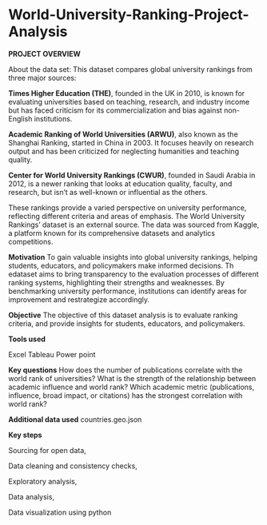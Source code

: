 # World-University-Ranking-Project-Analysis

**PROJECT OVERVIEW**

About the data set: This dataset compares global university rankings from three major sources: 

**Times Higher Education (THE)**, founded in the UK in 2010, is known for evaluating universities based on teaching, research, and industry income but has faced criticism for its commercialization and bias against non-English institutions.
 
**Academic Ranking of World Universities (ARWU)**, also known as the Shanghai Ranking, started in China in 2003. It focuses heavily on research output and has been criticized for neglecting humanities and teaching quality.
 
**Center for World University Rankings (CWUR)**, founded in Saudi Arabia in 2012, is a newer ranking that looks at education quality, faculty, and research, but isn’t as well-known or influential as the others. 

These rankings provide a varied perspective on university performance, reflecting different criteria and areas of emphasis. The World University Rankings’ dataset is an external source. The data was sourced from Kaggle, a platform known for its comprehensive datasets and analytics competitions. 

**Motivation** To gain valuable insights into global university rankings, helping students, educators, and policymakers make informed decisions. Th edataset aims to bring transparency to the evaluation processes of different ranking systems, highlighting their strengths and weaknesses. By benchmarking university performance, institutions can identify areas for improvement and restrategize accordingly. 

**Objective** The objective of this dataset analysis is to evaluate ranking criteria, and provide insights for students, educators, and policymakers.

**Tools used**

Excel
Tableau
Power point

**Key questions**
How does the number of publications correlate with the world rank of universities?
What is the strength of the relationship between academic influence and world rank?
Which academic metric (publications, influence, broad impact, or citations) has the strongest correlation with world rank?


**Additional data used** countries.geo.json

**Key steps** 

Sourcing for open data, 

Data cleaning and consistency checks, 

Exploratory analysis, 

Data analysis, 

Data visualization using python
